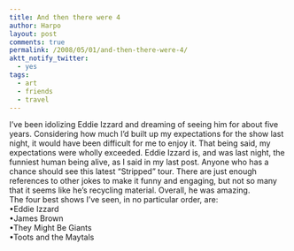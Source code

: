 ```yaml
---
title: And then there were 4
author: Harpo
layout: post
comments: true
permalink: /2008/05/01/and-then-there-were-4/
aktt_notify_twitter:
  - yes
tags:
  - art
  - friends
  - travel
---
```

I&#8217;ve been idolizing Eddie Izzard and dreaming of seeing him for about five years. Considering how much I&#8217;d built up my expectations for the show last night, it would have been difficult for me to enjoy it. That being said, my expectations were wholly exceeded. Eddie Izzard is, and was last night, the funniest human being alive, as I said in my last post. Anyone who has a chance should see this latest &#8220;Stripped&#8221; tour. There are just enough references to other jokes to make it funny and engaging, but not so many that it seems like he&#8217;s recycling material. Overall, he was amazing.  
The four best shows I&#8217;ve seen, in no particular order, are:  
&bull;Eddie Izzard  
&bull;James Brown  
&bull;They Might Be Giants  
&bull;Toots and the Maytals